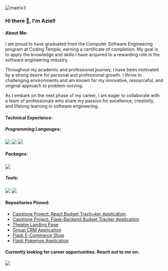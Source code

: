 ![matrix3](https://user-images.githubusercontent.com/98139053/228037914-b255b811-8384-48ed-b8a8-739fe6a8b2af.jpg)

### Hi there 👋, I'm Aziel!

#### About Me:
I am proud to have graduated from the Computer Software Engineering program at Coding Temple, earning a certificate of completion. My goal is to apply the knowledge and skills I have acquired to a rewarding role in the software engineering industry.

Throughout my academic and professional journey, I have been motivated by a strong desire for personal and professional growth. I thrive in challenging environments and am known for my innovative, resourceful, and original approach to problem-solving.

As I embark on the next phase of my career, I am eager to collaborate with a team of professionals who share my passion for excellence, creativity, and lifelong learning in software engineering.

#### Technical Experience:

##### Programming Langauges:

[<img src="https://img.shields.io/badge/Python-blue?style=for-the-badge&logo=python&logoColor=white"/>]()
[<img src="https://img.shields.io/badge/JavaScript-020b6e?style=for-the-badge&logo=javascript&logoColor=white"/>]()
[<img src="https://img.shields.io/badge/PostgreSQL-white?style=for-the-badge&logo=postgresql&logoColor=black"/>]()

##### Packages:

[<img src="https://img.shields.io/badge/NPM-blue?style=for-the-badge&logo=javascript&logoColor=white"/>]()

##### Tools: 

[<img src="https://img.shields.io/badge/Git-orange?style=for-the-badge&logo=Git&logoColor=white"/>]()
[<img src="https://img.shields.io/badge/GitHub-black?style=for-the-badge&logo=GitHub&logoColor=white"/>]()

#### Repositories Pinned:
- <a href="https://github.com/asime204/beacon_react">Capstone Project: React Budget Trach=ker Application</a>
- <a href="https://github.com/asime204/beacon_flask">Capstone Project: Flask-Backend Budget Tracker Application</a>
- <a href="https://github.com/asime204/griot_theater">Theatre Landing Page</a>
- <a href="https://github.com/asime204/crm_g3">Group CRM Application</a>
- <a href="https://github.com/asime204/meanmugs">Flask E-Commerce Shop</a>
- <a href="https://github.com/asime204/poke_flask">Flask Pokemon Application</a>

#### Currently looking for career opportunities. Reach out to me on:
[<a href="https://www.linkedin.com/in/asime204/"><img src="https://img.shields.io/badge/LinkedIn-blue?style=for-the-badge&logo=LinkedIn&logoColor=white"/></a>]()
